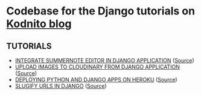 # Codebase for the Django tutorials on [Kodnito blog](https://kodnito.com/)

## TUTORIALS
* [INTEGRATE SUMMERNOTE EDITOR IN DJANGO APPLICATION](https://kodnito.com/posts/integrate-summernote-editor-django-application/) ([Source](https://github.com/kodnito/kodnito-django-tutorials/tree/master/summernote_django))
* [UPLOAD IMAGES TO CLOUDINARY FROM DJANGO APPLICATION](https://www.kodnito.com/posts/upload-images-cloudinary-django-application/) ([Source](https://github.com/kodnito/kodnito-django-tutorials/tree/master/upload-to-cloudinary))
* [DEPLOYING PYTHON AND DJANGO APPS ON HEROKU](https://www.kodnito.com/posts/deploying-python-and-django-apps-on-heroku/) ([Source](https://github.com/kodnito/kodnito-django-tutorials/tree/master/django-apps-on-heroku))
* [SLUGIFY URLS IN DJANGO](https://www.kodnito.com/posts/slugify-urls-django/) ([Source](https://github.com/kodnito/kodnito-django-tutorials/tree/master/django_slugify))